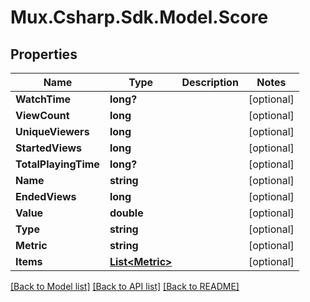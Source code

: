 # Mux.Csharp.Sdk.Model.Score

## Properties

Name | Type | Description | Notes
------------ | ------------- | ------------- | -------------
**WatchTime** | **long?** |  | [optional] 
**ViewCount** | **long** |  | [optional] 
**UniqueViewers** | **long** |  | [optional] 
**StartedViews** | **long** |  | [optional] 
**TotalPlayingTime** | **long?** |  | [optional] 
**Name** | **string** |  | [optional] 
**EndedViews** | **long** |  | [optional] 
**Value** | **double** |  | [optional] 
**Type** | **string** |  | [optional] 
**Metric** | **string** |  | [optional] 
**Items** | [**List&lt;Metric&gt;**](Metric.md) |  | [optional] 

[[Back to Model list]](../README.md#documentation-for-models) [[Back to API list]](../README.md#documentation-for-api-endpoints) [[Back to README]](../README.md)

